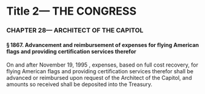 
# Title 2— THE CONGRESS
### CHAPTER 28— ARCHITECT OF THE CAPITOL
#### § 1867. Advancement and reimbursement of expenses for flying American flags and providing certification services therefor

On and after November 19, 1995 , expenses, based on full cost recovery, for flying American flags and providing certification services therefor shall be advanced or reimbursed upon request of the Architect of the Capitol, and amounts so received shall be deposited into the Treasury.
